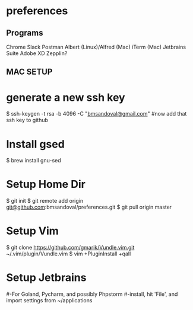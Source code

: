 # preferences

## Programs
Chrome
Slack
Postman
Albert (Linux)/Alfred (Mac)
iTerm (Mac)
Jetbrains Suite
Adobe XD
Zepplin?

## MAC SETUP
# generate a new ssh key
$ ssh-keygen -t rsa -b 4096 -C "bmsandoval@gmail.com"
#now add that ssh key to github

# Install gsed
$ brew install gnu-sed

# Setup Home Dir
$ git init
$ git remote add origin git@github.com:bmsandoval/preferences.git
$ git pull origin master

# Setup Vim
$ git clone https://github.com/gmarik/Vundle.vim.git ~/.vim/plugin/Vundle.vim
$ vim +PluginInstall +qall

# Setup Jetbrains
#-For Goland, Pycharm, and possibly Phpstorm
#-install, hit 'File', and import settings from ~/applications

